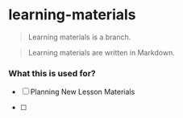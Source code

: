 # learning-materials

> Learning materials is a branch.

> Learning materials are written in Markdown. 

### What this is used for?

- [ ]  Planning New Lesson Materials

- [ ] 